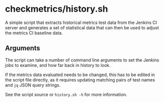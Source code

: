 # checkmetrics/history.sh

A simple script that extracts historical metrics test data from the
Jenkins CI server and generates a set of statistical data that can then
be used to adjust the metrics CI baseline data.

## Arguments

The script can take a number of command line arguments to set the
Jenkins jobs to examine, and how far back in history to look.

If the metrics data evaluated needs to be changed, this has to be
edited in the script file directly, as it requires updating matching
pairs of test names and `jq` JSON query strings.

See the script source or `history.sh -h` for more information.
